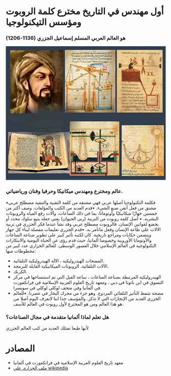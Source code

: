 # أول مهندس في التاريخ مخترع كلمة الروبوت ومؤسس التيكنولوجيا
### هو العالم العربي المسلم إسماعيل الجزري (1136-1206)

<img src="https://github.com/MMT-Community/Father-of-Robots/blob/main/resource/cover.jpg" alt="Avatar" >

### عالم ومخترع ومهندس ميكانيكا وحرفيا وفنان ورياضياتي.
▪︎فكلمة التكنولوجيا أصلها عربي فهي مشتقة من كلمة التقنية والتنقية مصطلح عربي مشتق من فعل أتقن صنع الشيء. •قدم العديد من الكتب والمؤلفات. وصف أكثر من خمسين جهازًا ميكانيكيًا وأوتوماتا، بما في ذلك الساعات، وآلات رفع المياه والروبوتات البشرية.
▪︎ أصل كلمة روبوت من التربية (ربى الحيوان) يعني جعله يتبع سلوك محدد أو يخضع لقوانين الإنسان. فالروبوت مصطلح عربي وقد نشأ عندما فكر الجزري في تربية الالات على طاعة الإنسان وفعل ماتأمر به.
▪︎قدم الجزري تعليمات مفصلة لبناء كل جهاز ويتضمن حكايات ومراجع تاريخية. كان لكتبه تأثير كبير على تطوير صناعة الساعات والأوتوماتا الأوروبية وخصوصا ألمانيا، حيث قدم رؤى عن الحياة اليومية والابتكارات التكنولوجية في العالم الإسلامي خلال العصور الوسطى. للعالم الجزاري عدد كبير من مخطوطات منها:
- المضخات الهيدروليكية ، الآلة الهيدروليكية التلقائية.
- الآلات التلقائية.
الروبوتات الميكانيكية القابلة للبرمجة.
- الكرنك.
- الهيدروليكية المرتبطة بصناعة الساعات ، ساعة الفيل التي تم استنساخها في مركز التسوق في ابن باتوتا في دبي ، ومعهد تاريخ العلوم العربية الإسلامية في فرانكفورت في ألمانيا وفي متحف لوكلي لوكلي في سويسرا.
- مضخة شفط التأثير التلقائي المزدوج. وهو جزء من محرك البخار في عصرنا.
▪︎للعالم الجزري العديد من الإنجازات التي لا تذكر. والمؤسف جدا اننا لانعرف اليوم أصلا من هو هذا العالم ومن هو المخترع لأول روبوت في العالم للأسف.
### هل تعلم لماذا ألمانيا متقدمة في مجال الصناعات؟
 لأنها طبعا تمتلك العديد من كتب العالم الجزري
 
# المصادر
 - معهد تاريخ العلوم العربية الإسلامية في فرانكفورت في ألمانيا
 - [ملف الجزاري علي wikipedia](https://ar.wikipedia.org/wiki/%D8%A7%D9%84%D8%AC%D8%B2%D8%B1%D9%8A)
